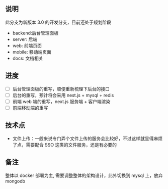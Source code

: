 ## 说明

此分支为新版本 3.0 的开发分支，目前还处于规划阶段

- backend:后台管理面板
- server: 后端
- web: 前端页面
- mobile: 移动端页面
- docs: 文档相关

## 进度

- [ ] 后台管理面板的重写，顺便重新梳理下后台的接口
- [ ] 后台的重写，预计将会采用 nest.js + mysql + redis
- [ ] 前端 web 端的重写，next.js 服务端 + 客户端渲染
- [ ] 前端移动端的重写

## 技术点

- 文件上传：一般来说专门弄个文件上传的服务会比较好，不过这样就显得麻烦了点，需要配合 SSO 这类的文件服务，还是有必要的

## 备注

整体以 docker 部署为主, 需要调整整体的架构设计，此外切换到 mysql 上，放弃 mongodb
